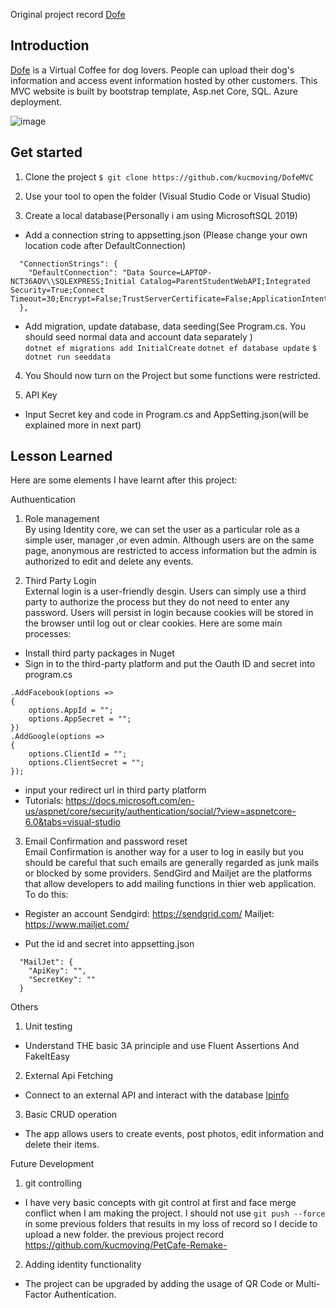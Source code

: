 Original project record
[Dofe](https://github.com/kucmoving/PetCafe-Remake-)

<h2>Introduction</h2> 

[Dofe](https://uk-south-free.azurewebsites.net/) is a Virtual Coffee for dog lovers. People can upload their dog's information and access event information hosted by other customers.
This MVC website is built by bootstrap template, Asp.net Core, SQL. Azure deployment.

![image](https://user-images.githubusercontent.com/92262463/179393161-d3ca1d1c-9a5a-403c-aa40-fc8aea4cf34f.png)

<h2>Get started</h2>

1. Clone the project
```$ git clone https://github.com/kucmoving/DofeMVC```

2. Use your tool to open the folder (Visual Studio Code or Visual Studio)

3. Create a local database(Personally i am using MicrosoftSQL 2019)
* Add a connection string to appsetting.json (Please change your own location code after DefaultConnection)<br>
```{
  "ConnectionStrings": {
    "DefaultConnection": "Data Source=LAPTOP-NCT36AOV\\SQLEXPRESS;Initial Catalog=ParentStudentWebAPI;Integrated Security=True;Connect Timeout=30;Encrypt=False;TrustServerCertificate=False;ApplicationIntent=ReadWrite;MultiSubnetFailover=False"
  },
```
* Add migration, update database, data seeding(See Program.cs. You should seed normal data and account data separately )<br>
```dotnet ef migrations add InitialCreate```
```dotnet ef database update```
```$ dotnet run seeddata```<br>

4. You Should now turn on the Project but some functions were restricted.

5. API Key
* Input Secret key and code in Program.cs and AppSetting.json(will be explained more in next part)


<h2>Lesson Learned</h2>

Here are some elements I have learnt after this project:<br>

Authuentication
1. Role management<br>
By using Identity core, we can set the user as a particular role as a simple user, manager ,or even admin. Although users are on the same page, anonymous 
are restricted to access information but the admin is authorized to edit and delete any events.

2. Third Party Login<br>
External login is a user-friendly desgin. Users can simply use a third party to authorize the process but they do not need to enter any password.
Users will persist in login because cookies will be stored in the browser until log out or clear cookies. Here are some main processes:

* Install third party packages in Nuget 
* Sign in to the third-party platform and put the Oauth ID and secret into program.cs
```builder.Services.AddAuthentication()
.AddFacebook(options =>
{
    options.AppId = "";
    options.AppSecret = "";
})
.AddGoogle(options =>
{
    options.ClientId = "";
    options.ClientSecret = "";
});
```
* input your redirect url in third party platform 
* Tutorials: https://docs.microsoft.com/en-us/aspnet/core/security/authentication/social/?view=aspnetcore-6.0&tabs=visual-studio

3. Email Confirmation and password reset<br>
Email Confirmation is another way for a user to log in easily but you should be careful that such emails are generally regarded as junk mails or blocked by some providers.
SendGird and Mailjet are the platforms that allow developers to add mailing functions in thier web application. To do this:

* Register an account
Sendgird: https://sendgrid.com/
Mailjet: https://www.mailjet.com/

* Put the id and secret into appsetting.json 
```
  "MailJet": {
    "ApiKey": "",
    "SecretKey": ""
  }
```

Others
1. Unit testing
* Understand THE basic 3A principle and use Fluent Assertions And FakeItEasy

2. External Api Fetching
* Connect to an external API and interact with the database 
[Ipinfo](https://ipinfo.io/)

3. Basic CRUD operation
* The app allows users to create events, post photos, edit information and delete their items.

Future Development 
1. git controlling 
* I have very basic concepts with git control at first and face merge conflict when I am making the project. I should not use ```git push --force``` in some previous folders that results in my loss of record so I decide to upload a new folder.
the previous project record
https://github.com/kucmoving/PetCafe-Remake-


2. Adding identity functionality
* The project can be upgraded by adding the usage of QR Code or Multi-Factor Authentication.




